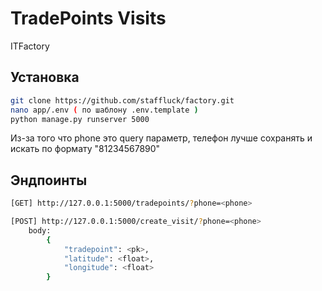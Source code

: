 # TradePoints Visits

ITFactory

## Установка

```sh
git clone https://github.com/staffluck/factory.git
nano app/.env ( по шаблону .env.template )
python manage.py runserver 5000
```

Из-за того что phone это query параметр, телефон лучше сохранять и искать по формату "81234567890"
## Эндпоинты
```sh
[GET] http://127.0.0.1:5000/tradepoints/?phone=<phone>

[POST] http://127.0.0.1:5000/create_visit/?phone=<phone>
    body:
        {
            "tradepoint": <pk>,
            "latitude": <float>,
            "longitude": <float>
        }
```

